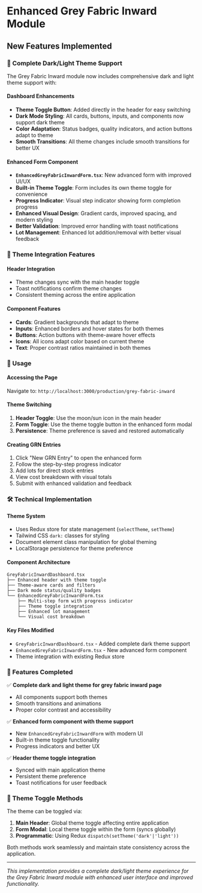 # Enhanced Grey Fabric Inward Module

## New Features Implemented

### 🌙 Complete Dark/Light Theme Support

The Grey Fabric Inward module now includes comprehensive dark and light theme support with:

#### Dashboard Enhancements
- **Theme Toggle Button**: Added directly in the header for easy switching
- **Dark Mode Styling**: All cards, buttons, inputs, and components now support dark theme
- **Color Adaptation**: Status badges, quality indicators, and action buttons adapt to theme
- **Smooth Transitions**: All theme changes include smooth transitions for better UX

#### Enhanced Form Component
- **`EnhancedGreyFabricInwardForm.tsx`**: New advanced form with improved UI/UX
- **Built-in Theme Toggle**: Form includes its own theme toggle for convenience
- **Progress Indicator**: Visual step indicator showing form completion progress
- **Enhanced Visual Design**: Gradient cards, improved spacing, and modern styling
- **Better Validation**: Improved error handling with toast notifications
- **Lot Management**: Enhanced lot addition/removal with better visual feedback

### 🎨 Theme Integration Features

#### Header Integration
- Theme changes sync with the main header toggle
- Toast notifications confirm theme changes
- Consistent theming across the entire application

#### Component Features
- **Cards**: Gradient backgrounds that adapt to theme
- **Inputs**: Enhanced borders and hover states for both themes
- **Buttons**: Action buttons with theme-aware hover effects
- **Icons**: All icons adapt color based on current theme
- **Text**: Proper contrast ratios maintained in both themes

### 🚀 Usage

#### Accessing the Page
Navigate to: `http://localhost:3000/production/grey-fabric-inward`

#### Theme Switching
1. **Header Toggle**: Use the moon/sun icon in the main header
2. **Form Toggle**: Use the theme toggle button in the enhanced form modal
3. **Persistence**: Theme preference is saved and restored automatically

#### Creating GRN Entries
1. Click "New GRN Entry" to open the enhanced form
2. Follow the step-by-step progress indicator
3. Add lots for direct stock entries
4. View cost breakdown with visual totals
5. Submit with enhanced validation and feedback

### 🛠 Technical Implementation

#### Theme System
- Uses Redux store for state management (`selectTheme`, `setTheme`)
- Tailwind CSS `dark:` classes for styling
- Document element class manipulation for global theming
- LocalStorage persistence for theme preference

#### Component Architecture
```
GreyFabricInwardDashboard.tsx
├── Enhanced header with theme toggle
├── Theme-aware cards and filters
├── Dark mode status/quality badges
└── EnhancedGreyFabricInwardForm.tsx
    ├── Multi-step form with progress indicator
    ├── Theme toggle integration
    ├── Enhanced lot management
    └── Visual cost breakdown
```

#### Key Files Modified
- `GreyFabricInwardDashboard.tsx` - Added complete dark theme support
- `EnhancedGreyFabricInwardForm.tsx` - New advanced form component
- Theme integration with existing Redux store

### 🎯 Features Completed

✅ **Complete dark and light theme for grey fabric inward page**
- All components support both themes
- Smooth transitions and animations
- Proper color contrast and accessibility

✅ **Enhanced form component with theme support**
- New `EnhancedGreyFabricInwardForm` with modern UI
- Built-in theme toggle functionality
- Progress indicators and better UX

✅ **Header theme toggle integration**
- Synced with main application theme
- Persistent theme preference
- Toast notifications for user feedback

### 🔄 Theme Toggle Methods

The theme can be toggled via:
1. **Main Header**: Global theme toggle affecting entire application
2. **Form Modal**: Local theme toggle within the form (syncs globally)
3. **Programmatic**: Using Redux `dispatch(setTheme('dark'|'light'))`

Both methods work seamlessly and maintain state consistency across the application.

---

*This implementation provides a complete dark/light theme experience for the Grey Fabric Inward module with enhanced user interface and improved functionality.*
